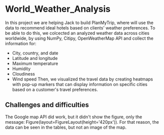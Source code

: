 # World_Weather_Analysis
In this project we are helping Jack to build PlanMyTrip, where will use the data to recommend ideal hotels based on clients' weather preferences.
To be able to do this, we colcected an analyzed weather data across cities worldwide, by using NumPy, Citipy, OpenWeatherMap API and collect the information for:
- City, country, and date
- Latitude and longitude
- Maximum temperature
- Humidity
- Cloudiness
- Wind speed
Then, we visualized the travel data by creating heatmaps with pop-up markers that can display information on specific cities based on a customer's travel preferences.

## Challenges and difficulties
The Google map API did work, but it didn't show the figure, only the message: Figure(layout=FigureLayout(height='420px')).
For that reason, the data can be seen in the tables, but not an image of the map.
